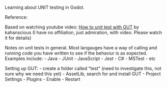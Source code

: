 

Learning about UNIT testing in Godot.  

Reference:
	
Based on watching youtube video: [How to unit test with GUT](https://www.youtube.com/watch?v=h5HmdD0cAps)  by kahanscious
(I have no affiliation, just admiration, with video. Please watch it for details)


Notes on unit tests in general.  Most langauges have a way of calling and running code you have written to see if the behaviur is as expected.
Examples include:
	- Java - JUnit
	- JavaScript - Jest
	- C# - MSTest
	- etc

Setting up GUT:
	- create a folder called "test"  (need to investigate this, not sure why we need this yet)
	- AssetLib, search for and install GUT
	- Project Settings - Plugins - Enable 
	- Restart
